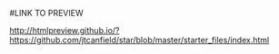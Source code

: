 #LINK TO PREVIEW

http://htmlpreview.github.io/?https://github.com/jtcanfield/star/blob/master/starter_files/index.html
